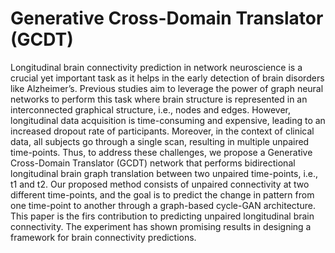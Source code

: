 # Generative Cross-Domain Translator (GCDT) 
Longitudinal brain connectivity prediction in network neuroscience is a crucial yet important task as it helps in the early detection of brain disorders like Alzheimer’s. Previous studies aim to leverage the power of graph neural networks to perform this task where brain structure is represented in an interconnected graphical structure, i.e., nodes and edges. However, longitudinal data acquisition is time-consuming and expensive, leading to an increased dropout rate of participants. Moreover, in the context of clinical data, all subjects go through a single scan, resulting in multiple unpaired time-points. Thus, to address these challenges, we propose a Generative Cross-Domain Translator (GCDT) network that performs bidirectional longitudinal brain graph translation between two unpaired time-points, i.e., t1 and t2. Our proposed method consists of unpaired connectivity at two different time-points, and the goal is to predict the change in pattern from one time-point to another through a graph-based cycle-GAN architecture. This paper is the firs contribution to predicting unpaired longitudinal brain connectivity. The experiment has shown promising results in designing a framework for brain connectivity predictions.
